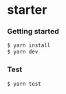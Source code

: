 starter
=======

### Getting started

```sh
$ yarn install
$ yarn dev
```

### Test

```sh
$ yarn test
```
